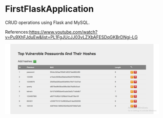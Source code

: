 # FirstFlaskApplication
CRUD operations using Flask and MySQL.

References:https://www.youtube.com/watch?v=Pu9XhFJduEw&list=PL1FgJUcJJ03vLZXbAFESDqGKBrDNgi-LG

![Screenshot](Sample.PNG)
